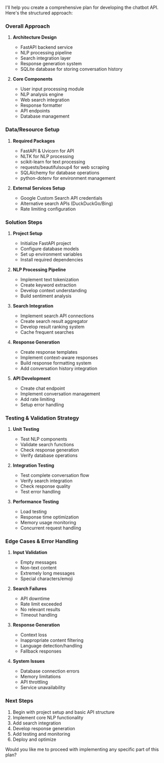 I'll help you create a comprehensive plan for developing the chatbot API. Here's the structured approach:

### Overall Approach
1. **Architecture Design**
   - FastAPI backend service
   - NLP processing pipeline
   - Search integration layer
   - Response generation system
   - SQLite database for storing conversation history

2. **Core Components**
   - User input processing module
   - NLP analysis engine
   - Web search integration
   - Response formatter
   - API endpoints
   - Database management

### Data/Resource Setup
1. **Required Packages**
   - FastAPI & Uvicorn for API
   - NLTK for NLP processing
   - scikit-learn for text processing
   - requests/beautifulsoup4 for web scraping
   - SQLAlchemy for database operations
   - python-dotenv for environment management

2. **External Services Setup**
   - Google Custom Search API credentials
   - Alternative search APIs (DuckDuckGo/Bing)
   - Rate limiting configuration

### Solution Steps

1. **Project Setup**
   - Initialize FastAPI project
   - Configure database models
   - Set up environment variables
   - Install required dependencies

2. **NLP Processing Pipeline**
   - Implement text tokenization
   - Create keyword extraction
   - Develop context understanding
   - Build sentiment analysis

3. **Search Integration**
   - Implement search API connections
   - Create search result aggregator
   - Develop result ranking system
   - Cache frequent searches

4. **Response Generation**
   - Create response templates
   - Implement context-aware responses
   - Build response formatting system
   - Add conversation history integration

5. **API Development**
   - Create chat endpoint
   - Implement conversation management
   - Add rate limiting
   - Setup error handling

### Testing & Validation Strategy

1. **Unit Testing**
   - Test NLP components
   - Validate search functions
   - Check response generation
   - Verify database operations

2. **Integration Testing**
   - Test complete conversation flow
   - Verify search integration
   - Check response quality
   - Test error handling

3. **Performance Testing**
   - Load testing
   - Response time optimization
   - Memory usage monitoring
   - Concurrent request handling

### Edge Cases & Error Handling

1. **Input Validation**
   - Empty messages
   - Non-text content
   - Extremely long messages
   - Special characters/emoji

2. **Search Failures**
   - API downtime
   - Rate limit exceeded
   - No relevant results
   - Timeout handling

3. **Response Generation**
   - Context loss
   - Inappropriate content filtering
   - Language detection/handling
   - Fallback responses

4. **System Issues**
   - Database connection errors
   - Memory limitations
   - API throttling
   - Service unavailability

### Next Steps
1. Begin with project setup and basic API structure
2. Implement core NLP functionality
3. Add search integration
4. Develop response generation
5. Add testing and monitoring
6. Deploy and optimize

Would you like me to proceed with implementing any specific part of this plan?